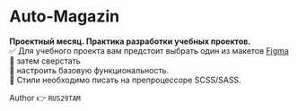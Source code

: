 # Auto-Magazin
__Проектный месяц. Практика разработки учебных проектов.__    
 :white_check_mark: Для учебного проекта вам предстоит выбрать один из макетов [Figma](https://www.figma.com/file/eaC5WeCDmCidp15Ffu6UyT/Month-of-Landings_external-link-(Copy)?node-id=2%3A1370)    
 :black_square_button: затем сверстать    
 :black_square_button: настроить базовую функциональность.    
 :black_square_button: Стили необходимо писать на препроцессоре SCSS/SASS.    

 Author :point_right:  `RUS29TAM`
